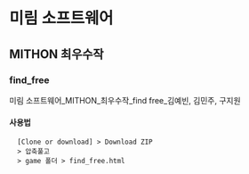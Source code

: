 # 미림 소프트웨어
## MITHON 최우수작
### find_free
미림 소프트웨어_MITHON_최우수작_find free_김예빈, 김민주, 구지원

#### 사용법
```
  [Clone or download] > Download ZIP
  > 압축풀고
  > game 폴더 > find_free.html 
```

